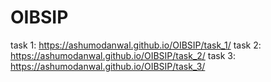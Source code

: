 # OIBSIP
task 1: https://ashumodanwal.github.io/OIBSIP/task_1/
task 2: https://ashumodanwal.github.io/OIBSIP/task_2/
task 3: https://ashumodanwal.github.io/OIBSIP/task_3/
